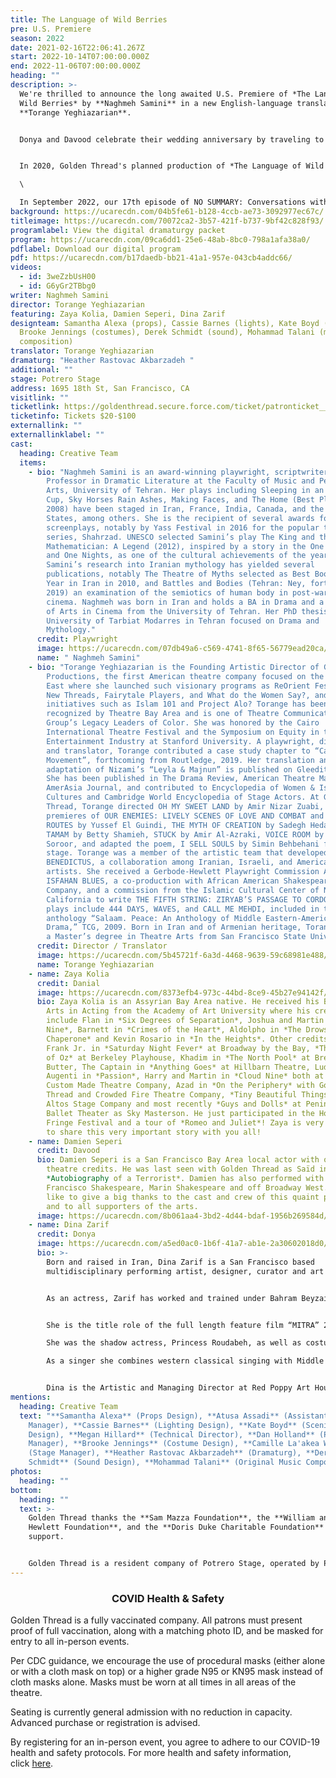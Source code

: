 ```yaml
---
title: The Language of Wild Berries
pre: U.S. Premiere
season: 2022
date: 2021-02-16T22:06:41.267Z
start: 2022-10-14T07:00:00.000Z
end: 2022-11-06T07:00:00.000Z
heading: ""
description: >-
  We're thrilled to announce the long awaited U.S. Premiere of *The Language of
  Wild Berries* by **Naghmeh Samini** in a new English-language translation by
  **Torange Yeghiazarian**. 


  Donya and Davood celebrate their wedding anniversary by traveling to the same sea side town where they spent their honeymoon. But on this trip, their 10th anniversary, a mysterious young man is following them. Who is he? What does he want? Trying to solve the mystery of the young man throws Donya and Davood into a time warp recalling their past nine anniversary trips. They remember what they have forgotten. But will that be enough to save their marriage? The past, present, and future collide in **Naghmeh Samini**’s touching play, offering a rare glimpse into the lives of contemporary Iranians.


  In 2020, Golden Thread's planned production of *The Language of Wild Berries* was postponed due to the coronavirus and we produced an audio recording of the play instead. Watch the very first episode of our digital series NO SUMMARY: Conversations with Artists Who Don't Fit in a Box, which featured **Naghmeh Samini** and **Torange Yeghiazarian** in conversation on October 7, 2020, to learn more.\

  \

  In September 2022, our 17th episode of NO SUMMARY: Conversations with Artists Who Don't Fit in a Box features the cast of our 2022 production: **Zaya Kolia**, **Damien Seperi**, **Dina Zarif**.
background: https://ucarecdn.com/04b5fe61-b128-4ccb-ae73-3092977ec67c/
titleimage: https://ucarecdn.com/70072ca2-3b57-421f-b737-9bf42c828f93/
programlabel: View the digital dramaturgy packet
program: https://ucarecdn.com/09ca6dd1-25e6-48ab-8bc0-798a1afa38a0/
pdflabel: Download our digital program
pdf: https://ucarecdn.com/b17daedb-bb21-41a1-957e-043cb4addc66/
videos:
  - id: 3weZzbUsH00
  - id: G6yGr2TBbg0
writer: Naghmeh Samini
director: Torange Yeghiazarian
featuring: Zaya Kolia, Damien Seperi, Dina Zarif
designteam: Samantha Alexa (props), Cassie Barnes (lights), Kate Boyd (scenic),
  Brooke Jennings (costumes), Derek Schmidt (sound), Mohammad Talani (music
  composition)
translator: Torange Yeghiazarian
dramaturg: "Heather Rastovac Akbarzadeh "
additional: ""
stage: Potrero Stage
address: 1695 18th St, San Francisco, CA
visitlink: ""
ticketlink: https://goldenthread.secure.force.com/ticket/patronticket__publicticketapp#/
ticketinfo: Tickets $20-$100
externallink: ""
externallinklabel: ""
cast:
  heading: Creative Team
  items:
    - bio: "Naghmeh Samini is an award-winning playwright, scriptwriter and Assistant
        Professor in Dramatic Literature at the Faculty of Music and Performing
        Arts, University of Tehran. Her plays including Sleeping in an Empty
        Cup, Sky Horses Rain Ashes, Making Faces, and The Home (Best Playwright,
        2008) have been staged in Iran, France, India, Canada, and the United
        States, among others. She is the recipient of several awards for her
        screenplays, notably by Yass Festival in 2016 for the popular television
        series, Shahrzad. UNESCO selected Samini’s play The King and the
        Mathematician: A Legend (2012), inspired by a story in the One Thousand
        and One Nights, as one of the cultural achievements of the year.
        Samini’s research into Iranian mythology has yielded several
        publications, notably The Theatre of Myths selected as Best Book of the
        Year in Iran in 2010, and Battles and Bodies (Tehran: Ney, forthcoming
        2019) an examination of the semiotics of human body in post-war Japanese
        cinema. Naghmeh was born in Iran and holds a BA in Drama and a Masters
        of Arts in Cinema from the University of Tehran. Her PhD thesis at the
        University of Tarbiat Modarres in Tehran focused on Drama and
        Mythology."
      credit: Playwright
      image: https://ucarecdn.com/07db49a6-c569-4741-8f65-56779ead20ca/
      name: " Naghmeh Samini"
    - bio: "Torange Yeghiazarian is the Founding Artistic Director of Golden Thread
        Productions, the first American theatre company focused on the Middle
        East where she launched such visionary programs as ReOrient Festival,
        New Threads, Fairytale Players, and What do the Women Say?, and timely
        initiatives such as Islam 101 and Project Alo? Torange has been
        recognized by Theatre Bay Area and is one of Theatre Communication
        Group’s Legacy Leaders of Color. She was honored by the Cairo
        International Theatre Festival and the Symposium on Equity in the
        Entertainment Industry at Stanford University. A playwright, director,
        and translator, Torange contributed a case study chapter to “Casting a
        Movement”, forthcoming from Routledge, 2019. Her translation and stage
        adaptation of Nizami’s “Leyla & Majnun” is published on Gleeditions.com.
        She has been published in The Drama Review, American Theatre Magazine,
        AmerAsia Journal, and contributed to Encyclopedia of Women & Islamic
        Cultures and Cambridge World Encyclopedia of Stage Actors. At Golden
        Thread, Torange directed OH MY SWEET LAND by Amir Nizar Zuabi, and the
        premieres of OUR ENEMIES: LIVELY SCENES OF LOVE AND COMBAT and SCENIC
        ROUTES by Yussef El Guindi, THE MYTH OF CREATION by Sadegh Hedayat,
        TAMAM by Betty Shamieh, STUCK by Amir Al-Azraki, VOICE ROOM by Reza
        Soroor, and adapted the poem, I SELL SOULS by Simin Behbehani for the
        stage. Torange was a member of the artistic team that developed
        BENEDICTUS, a collaboration among Iranian, Israeli, and American
        artists. She received a Gerbode-Hewlett Playwright Commission Award for
        ISFAHAN BLUES, a co-production with African American Shakespeare
        Company, and a commission from the Islamic Cultural Center of Northern
        California to write THE FIFTH STRING: ZIRYAB’S PASSAGE TO CORDOBA. Other
        plays include 444 DAYS, WAVES, and CALL ME MEHDI, included in the
        anthology “Salaam. Peace: An Anthology of Middle Eastern-American
        Drama,” TCG, 2009. Born in Iran and of Armenian heritage, Torange holds
        a Master’s degree in Theatre Arts from San Francisco State University."
      credit: Director / Translator
      image: https://ucarecdn.com/5b45721f-6a3d-4468-9639-59c68981e488/-/crop/2968x3264/1079,0/-/preview/
      name: Torange Yeghiazarian
    - name: Zaya Kolia
      credit: Danial
      image: https://ucarecdn.com/8373efb4-973c-44bd-8ce9-45b27e94142f/
      bio: Zaya Kolia is an Assyrian Bay Area native. He received his Bachelor in Fine
        Arts in Acting from the Academy of Art University where his credits
        include Flan in *Six Degrees of Separation*, Joshua and Martin in *Cloud
        Nine*, Barnett in *Crimes of the Heart*, Aldolpho in *The Drowsy
        Chaperone* and Kevin Rosario in *In the Heights*. Other credits include
        Frank Jr. in *Saturday Night Fever* at Broadway by the Bay, *The Wizard
        of Oz* at Berkeley Playhouse, Khadim in *The North Pool* at Bread &
        Butter, The Captain in *Anything Goes* at Hillbarn Theatre, Ludovic and
        Augenti in *Passion*, Harry and Martin in *Cloud Nine* both at The
        Custom Made Theatre Company, Azad in *On the Periphery* with Golden
        Thread and Crowded Fire Theatre Company, *Tiny Beautiful Things* at Los
        Altos Stage Company and most recently *Guys and Dolls* at Peninsula
        Ballet Theater as Sky Masterson. He just participated in the Hollywood
        Fringe Festival and a tour of *Romeo and Juliet*! Zaya is very excited
        to share this very important story with you all!
    - name: Damien Seperi
      credit: Davood
      bio: Damien Seperi is a San Francisco Bay Area local actor with over a a dozen
        theatre credits. He was last seen with Golden Thread as Saïd in
        *Autobiography of a Terrorist*. Damien has also performed with San
        Francisco Shakespeare, Marin Shakespeare and off Broadway West. He would
        like to give a big thanks to the cast and crew of this quaint production
        and to all supporters of the arts.
      image: https://ucarecdn.com/8b061aa4-3bd2-4d44-bdaf-1956b269584d/
    - name: Dina Zarif
      credit: Donya
      image: https://ucarecdn.com/a5ed0ac0-1b6f-41a7-ab1e-2a30602018d0/
      bio: >-
        Born and raised in Iran, Dina Zarif is a San Francisco based
        multidisciplinary performing artist, designer, curator and art activist.


        As an actress, Zarif has worked and trained under Bahram Beyzai, the critically acclaimed Master at Stanford Iranian Studies Department and appeared in *Ardaviraf’s Report*, as the role of Dancer/Singer in *Tarabnameh* musical, and the Nurse in *Crossroads*. She is proud to play the title role Marjan in the current Beyzai production, *Dash Akol According to Marjan*. She performed as Leyla with Golden Thread Productions in the *Leyla & Majnun* staged reading, opening for the world premiere of the Mark Morris Dance Group and Silk Road Ensemble collaboration at Cal Performances.


        She is the title role of the full length feature film “MITRA” 2021, which was premiered in International Film Festival Rotterdam in February 2021.

        She was the shadow actress, Princess Roudabeh, as well as costume designer in the Cinematic shadow play *Feathers of Fire, a Persian Epic*. This received the 2019 UNIMA award for excellence in live performance and design which had more than 100 performances nationally and internationally.

        As a singer she combines western classical singing with Middle Eastern styles inspired from her Persian roots to develop her unique sound. Some of her vocal credits include Brava Theatre, Yerba Buena Gardens Festival, SF International Arts Festival, Palace of Fine Art and Asian Art Museum. 


        Dina is the Artistic and Managing Director at Red Poppy Art House which is an incubator for artists of multiple disciplines in San Francisco. Dina received her MA in Landscape Architecture from the University Of Tehran, College Of Fine Arts.
mentions:
  heading: Creative Team
  text: "**Samantha Alexa** (Props Design), **Atusa Assadi** (Assistant Stage
    Manager), **Cassie Barnes** (Lighting Design), **Kate Boyd** (Scenic
    Design), **Megan Hillard** (Technical Director), **Dan Holland** (Production
    Manager), **Brooke Jennings** (Costume Design), **Camille La'akea Wong**
    (Stage Manager), **Heather Rastovac Akbarzadeh** (Dramaturg), **Derek
    Schmidt** (Sound Design), **Mohammad Talani** (Original Music Composition)"
photos:
  heading: ""
bottom:
  heading: ""
  text: >-
    Golden Thread thanks the **Sam Mazza Foundation**, the **William and Flora
    Hewlett Foundation**, and the **Doris Duke Charitable Foundation** for their
    support.


    Golden Thread is a resident company of Potrero Stage, operated by PlayGround. This production is made possible in part through the Potrero Stage Presenting Program.
---
```

### <center>COVID Health & Safety</center>

Golden Thread is a fully vaccinated company. All patrons must present proof of full vaccination, along with a matching photo ID, and be masked for entry to all in-person events.

Per CDC guidance, we encourage the use of procedural masks (either alone or with a cloth mask on top) or a higher grade N95 or KN95 mask instead of cloth masks alone. Masks must be worn at all times in all areas of the theatre.

Seating is currently general admission with no reduction in capacity. Advanced purchase or registration is advised.

By registering for an in-person event, you agree to adhere to our COVID-19 health and safety protocols. For more health and safety information, click [here](https://goldenthread.org/posts/health-safety-protocols/).